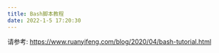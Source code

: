 ```yaml
---
title: Bash脚本教程
date: 2022-1-5 17:20:30
---
```


请参考: https://www.ruanyifeng.com/blog/2020/04/bash-tutorial.html